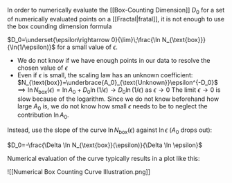 In order to numerically evaluate the [[Box-Counting Dimension]] $D_0$ for a set of numerically evaluated points on a [[Fractal|fratal]], it is not enough to use the box counding dimension formula 

$D_0=\underset{\epsilon\rightarrow 0}{\lim}\;\frac{\ln N_{\text{box}}}{\ln(1/\epsilon)}$ for a small value of $\epsilon$.

* We do not know if we have enough points in our data to resolve the chosen value of $\epsilon$
* Even if $\epsilon$ is small, the scaling law has an unknown coefficient: 
  $N_{\text{box}}=\underbrace{A_0}_{\text{Unknown}}\epsilon^{-D_0}$
  $\implies \ln N_{\text{box}}(\epsilon)=\ln A_0+D_0\ln(1/\epsilon)\rightarrow D_0\ln(1/\epsilon)$ as $\epsilon\rightarrow 0$
  The limit $\epsilon\rightarrow 0$ is slow because of the logarithm. Since we do not know beforehand how large $A_0$ is, we do not know how small $\epsilon$ needs to be to neglect the contribution $\ln A_0$.

Instead, use the slope of the curve $\ln N_{\text{box}}(\epsilon)$ against $\ln \epsilon$ ($A_0$ drops out):

$D_0=-\frac{\Delta \ln N_{\text{box}}(\epsilon)}{\Delta \ln \epsilon}$

Numerical evaluation of the curve typically results in a plot like this:

![[Numerical Box Counting Curve Illustration.png]]